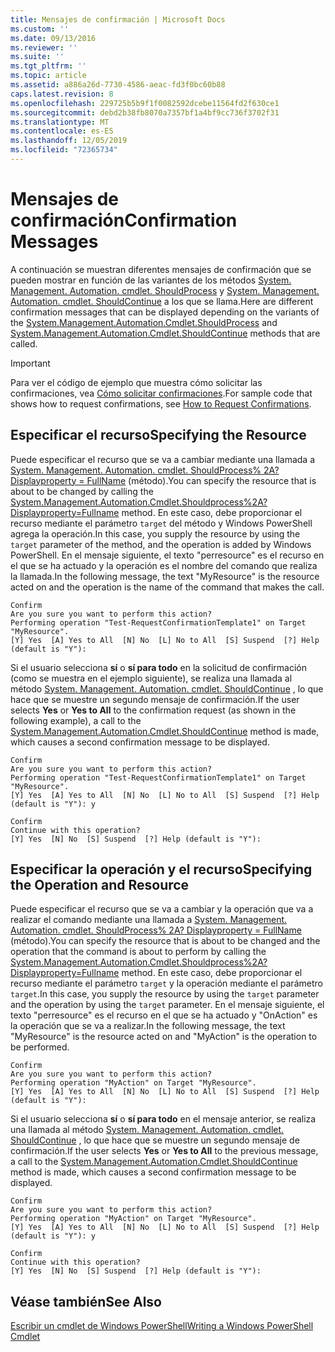 ```yaml
---
title: Mensajes de confirmación | Microsoft Docs
ms.custom: ''
ms.date: 09/13/2016
ms.reviewer: ''
ms.suite: ''
ms.tgt_pltfrm: ''
ms.topic: article
ms.assetid: a886a26d-7730-4586-aeac-fd3f0bc60b88
caps.latest.revision: 8
ms.openlocfilehash: 229725b5b9f1f0082592dcebe11564fd2f630ce1
ms.sourcegitcommit: debd2b38fb8070a7357bf1a4bf9cc736f3702f31
ms.translationtype: MT
ms.contentlocale: es-ES
ms.lasthandoff: 12/05/2019
ms.locfileid: "72365734"
---
```

# <a name="confirmation-messages"></a><span data-ttu-id="76773-102">Mensajes de confirmación</span><span class="sxs-lookup"><span data-stu-id="76773-102">Confirmation Messages</span></span>

<span data-ttu-id="76773-103">A continuación se muestran diferentes mensajes de confirmación que se pueden mostrar en función de las variantes de los métodos [System. Management. Automation. cmdlet. ShouldProcess](/dotnet/api/System.Management.Automation.Cmdlet.ShouldProcess) y [System. Management. Automation. cmdlet. ShouldContinue](/dotnet/api/System.Management.Automation.Cmdlet.ShouldContinue) a los que se llama.</span><span class="sxs-lookup"><span data-stu-id="76773-103">Here are different confirmation messages that can be displayed depending on the variants of the [System.Management.Automation.Cmdlet.ShouldProcess](/dotnet/api/System.Management.Automation.Cmdlet.ShouldProcess) and [System.Management.Automation.Cmdlet.ShouldContinue](/dotnet/api/System.Management.Automation.Cmdlet.ShouldContinue) methods that are called.</span></span>

> [!IMPORTANT]
> <span data-ttu-id="76773-104">Para ver el código de ejemplo que muestra cómo solicitar las confirmaciones, vea [Cómo solicitar confirmaciones](./how-to-request-confirmations.md).</span><span class="sxs-lookup"><span data-stu-id="76773-104">For sample code that shows how to request confirmations, see [How to Request Confirmations](./how-to-request-confirmations.md).</span></span>

## <a name="specifying-the-resource"></a><span data-ttu-id="76773-105">Especificar el recurso</span><span class="sxs-lookup"><span data-stu-id="76773-105">Specifying the Resource</span></span>

<span data-ttu-id="76773-106">Puede especificar el recurso que se va a cambiar mediante una llamada a [System. Management. Automation. cmdlet. ShouldProcess% 2A? Displayproperty = FullName](/dotnet/api/System.Management.Automation.Cmdlet.ShouldProcess?view=powershellsdk-1.1.0) (método).</span><span class="sxs-lookup"><span data-stu-id="76773-106">You can specify the resource that is about to be changed by calling the [System.Management.Automation.Cmdlet.Shouldprocess%2A?Displayproperty=Fullname](/dotnet/api/System.Management.Automation.Cmdlet.ShouldProcess?view=powershellsdk-1.1.0) method.</span></span> <span data-ttu-id="76773-107">En este caso, debe proporcionar el recurso mediante el parámetro `target` del método y Windows PowerShell agrega la operación.</span><span class="sxs-lookup"><span data-stu-id="76773-107">In this case, you supply the resource by using the `target` parameter of the method, and the operation is added by Windows PowerShell.</span></span> <span data-ttu-id="76773-108">En el mensaje siguiente, el texto "perresource" es el recurso en el que se ha actuado y la operación es el nombre del comando que realiza la llamada.</span><span class="sxs-lookup"><span data-stu-id="76773-108">In the following message, the text "MyResource" is the resource acted on and the operation is the name of the command that makes the call.</span></span>

```output
Confirm
Are you sure you want to perform this action?
Performing operation "Test-RequestConfirmationTemplate1" on Target "MyResource".
[Y] Yes  [A] Yes to All  [N] No  [L] No to All  [S] Suspend  [?] Help (default is "Y"):
```

<span data-ttu-id="76773-109">Si el usuario selecciona **sí** o **sí para todo** en la solicitud de confirmación (como se muestra en el ejemplo siguiente), se realiza una llamada al método [System. Management. Automation. cmdlet. ShouldContinue](/dotnet/api/System.Management.Automation.Cmdlet.ShouldContinue) , lo que hace que se muestre un segundo mensaje de confirmación.</span><span class="sxs-lookup"><span data-stu-id="76773-109">If the user selects **Yes** or **Yes to All** to the confirmation request (as shown in the following example), a call to the [System.Management.Automation.Cmdlet.ShouldContinue](/dotnet/api/System.Management.Automation.Cmdlet.ShouldContinue) method is made, which causes a second confirmation message to be displayed.</span></span>

```output
Confirm
Are you sure you want to perform this action?
Performing operation "Test-RequestConfirmationTemplate1" on Target "MyResource".
[Y] Yes  [A] Yes to All  [N] No  [L] No to All  [S] Suspend  [?] Help (default is "Y"): y

Confirm
Continue with this operation?
[Y] Yes  [N] No  [S] Suspend  [?] Help (default is "Y"):
```

## <a name="specifying-the-operation-and-resource"></a><span data-ttu-id="76773-110">Especificar la operación y el recurso</span><span class="sxs-lookup"><span data-stu-id="76773-110">Specifying the Operation and Resource</span></span>

<span data-ttu-id="76773-111">Puede especificar el recurso que se va a cambiar y la operación que va a realizar el comando mediante una llamada a [System. Management. Automation. cmdlet. ShouldProcess% 2A? Displayproperty = FullName](/dotnet/api/System.Management.Automation.Cmdlet.ShouldProcess?view=powershellsdk-1.1.0) (método).</span><span class="sxs-lookup"><span data-stu-id="76773-111">You can specify the resource that is about to be changed and the operation that the command is about to perform by calling the [System.Management.Automation.Cmdlet.Shouldprocess%2A?Displayproperty=Fullname](/dotnet/api/System.Management.Automation.Cmdlet.ShouldProcess?view=powershellsdk-1.1.0) method.</span></span> <span data-ttu-id="76773-112">En este caso, debe proporcionar el recurso mediante el parámetro `target` y la operación mediante el parámetro `target`.</span><span class="sxs-lookup"><span data-stu-id="76773-112">In this case, you supply the resource by using the `target` parameter and the operation by using the `target` parameter.</span></span> <span data-ttu-id="76773-113">En el mensaje siguiente, el texto "perresource" es el recurso en el que se ha actuado y "OnAction" es la operación que se va a realizar.</span><span class="sxs-lookup"><span data-stu-id="76773-113">In the following message, the text "MyResource" is the resource acted on and "MyAction" is the operation to be performed.</span></span>

```output
Confirm
Are you sure you want to perform this action?
Performing operation "MyAction" on Target "MyResource".
[Y] Yes  [A] Yes to All  [N] No  [L] No to All  [S] Suspend  [?] Help (default is "Y"):
```

<span data-ttu-id="76773-114">Si el usuario selecciona **sí** o **sí para todo** en el mensaje anterior, se realiza una llamada al método [System. Management. Automation. cmdlet. ShouldContinue](/dotnet/api/System.Management.Automation.Cmdlet.ShouldContinue) , lo que hace que se muestre un segundo mensaje de confirmación.</span><span class="sxs-lookup"><span data-stu-id="76773-114">If the user selects **Yes** or **Yes to All** to the previous message, a call to the [System.Management.Automation.Cmdlet.ShouldContinue](/dotnet/api/System.Management.Automation.Cmdlet.ShouldContinue) method is made, which causes a second confirmation message to be displayed.</span></span>

```output
Confirm
Are you sure you want to perform this action?
Performing operation "MyAction" on Target "MyResource".
[Y] Yes  [A] Yes to All  [N] No  [L] No to All  [S] Suspend  [?] Help (default is "Y"): y

Confirm
Continue with this operation?
[Y] Yes  [N] No  [S] Suspend  [?] Help (default is "Y"):
```

## <a name="see-also"></a><span data-ttu-id="76773-115">Véase también</span><span class="sxs-lookup"><span data-stu-id="76773-115">See Also</span></span>

[<span data-ttu-id="76773-116">Escribir un cmdlet de Windows PowerShell</span><span class="sxs-lookup"><span data-stu-id="76773-116">Writing a Windows PowerShell Cmdlet</span></span>](./writing-a-windows-powershell-cmdlet.md)
